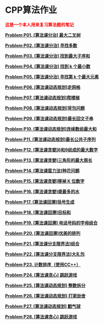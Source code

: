 # CPP算法作业

<font color = red><b />
这是一个本人用来复习算法题的笔记</font>

[Problem P01. [算法课分治] 最大二叉树](/Notes/Problem%20P01.%20[算法课分治]%20最大二叉树.md)

[Problem P02. [算法课分治] 寻找多数](/Notes/Problem%20P02.%20[算法课分治]%20寻找多数.md)

[Problem P03. [算法课分治] 找到最大子序和](/Notes/Problem%20P03.%20[算法课分治]%20找到最大子序和.md)

[Problem P04. [算法课分治] 找到 k 个最小数](/Notes/Problem%20P04.%20[算法课分治]%20找到%20k%20个最小数.md)

[Problem P05. [算法课分治] 寻找第 k 个最大元素](/Notes/Problem%20P05.%20[算法课分治]%20寻找第%20k%20个最大元素.md)

[Problem P06. [算法课动态规划]走网格](/Notes/Problem%20P06.%20[算法课动态规划]走网格.md)

[Problem P07. [算法课动态规划]爬楼梯](/Notes/Problem%20P07.%20[算法课动态规划]爬楼梯.md)

[Problem P08. [算法课动态规划]背包问题](/Notes/Problem%20P08.%20[算法课动态规划]背包问题.md)

[Problem P09. [算法课动态规划]最长回文子串](/Notes/Problem%20P09.%20[算法课动态规划]最长回文子串.md)

[Problem P10. [算法课动态规划]连续数组最大和](/Notes/Problem%20P10.%20[算法课动态规划]连续数组最大和.md)

[Problem P11. [算法课动态规划]最长公共子序列](/Notes/Problem%20P11.%20[算法课动态规划]最长公共子序列.md)

[Problem P12. [算法课贪婪]6和9组成的最大数字](/Notes/Problem%20P12.%20[算法课贪婪]6和9组成的最大数字.md)

[Problem P13. [算法课贪婪]三角形的最大周长](/Notes/Problem%20P13.%20[算法课贪婪]三角形的最大周长.md)

[Problem P14. [算法课蛮力法]种花问题](/Notes/Problem%20P14.%20[算法课蛮力法]种花问题.md)

[Problem P15. [算法课贪婪]移掉 K 位数字](/Notes/Problem%20P15.%20[算法课贪婪]移掉%20K%20位数字.md)

[Problem P16. [算法课贪婪]盛最多的水](/Notes/Problem%20P16.%20[算法课贪婪]盛最多的水.md)

[Problem P17. [算法课回溯]括号生成](/Notes/Problem%20P17.%20[算法课回溯]括号生成.md)

[Problem P18. [算法课回溯]目标和](/Notes/Problem%20P18.%20[算法课回溯]目标和.md)

[Problem P19. [算法课回溯] 电话号码的字母组合](/Notes/Problem%20P19.%20[算法课回溯]%20电话号码的字母组合.md)

[Problem P20. [算法课回溯]优美的排列](/Notes/Problem%20P20.%20[算法课回溯]优美的排列.md)

[Problem P21. [算法课分支限界法]组合](/Notes/Problem%20P21.%20[算法课分支限界法]组合.md)

[Problem P22. [算法课分支限界法]大礼包](/Notes/Problem%20P22.%20[算法课分支限界法]大礼包.md)

[Problem P23. 计数排序（使用CC++）](/Notes/Problem%20P23.%20计数排序（使用CC++）.md)

[Problem P24. [算法课贪心] 跳跃游戏](/Notes/Problem%20P24.%20[算法课贪心]%20跳跃游戏.md)

[Problem P25. [算法课动态规划] 整数拆分](/Notes/Problem%20P25.%20[算法课动态规划]%20整数拆分.md)

[Problem P26. [算法课动态规划] 打家劫舍](/Notes/Problem%20P26.%20[算法课动态规划]%20打家劫舍.md)

[Problem P27. [算法课动态规划] 戳气球](/Notes/Problem%20P27.%20[算法课动态规划]%20戳气球.md)

[Problem P28. [算法课贪心] 跳跃游戏](/Notes/Problem%20P28.%20[算法课贪心]%20跳跃游戏.md)
